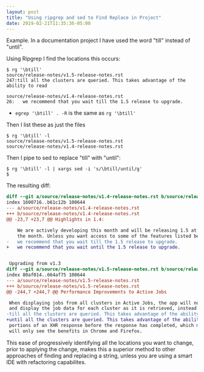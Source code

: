 ```yaml
---
layout: post
title: "Using ripgrep and sed to Find Replace in Project"
date: 2019-02-21T11:35:36-05:00
---
```


Example. In a documentation project I have used the word "till" instead of "until".

Using Ripgrep I find the locations this occurs:

```
$ rg '\btill'
source/release-notes/v1.5-release-notes.rst
247:till all the clusters are queried. This takes advantage of the ability to read

source/release-notes/v1.4-release-notes.rst
26:   we recommend that you wait till the 1.5 release to upgrade.
```

* `egrep '\btill' . -R` is the same as `rg '\btill'`

Then I list these as just the files

```
$ rg '\btill' -l
source/release-notes/v1.5-release-notes.rst
source/release-notes/v1.4-release-notes.rst
```

Then I pipe to sed to replace "till" with "until":

```
$ rg '\btill' -l | xargs sed -i 's/\btill/until/g'
$
```

The resulting diff:

```diff
diff --git a/source/release-notes/v1.4-release-notes.rst b/source/release-notes/v1.4-release-notes.rst
index 1600716..b61c12b 100644
--- a/source/release-notes/v1.4-release-notes.rst
+++ b/source/release-notes/v1.4-release-notes.rst
@@ -23,7 +23,7 @@ Highlights in 1.4:

    We are actively developing this month and will be releasing 1.5 at the end of
    the month. Unless you want access to some of the features listed below now,
-   we recommend that you wait till the 1.5 release to upgrade.
+   we recommend that you wait until the 1.5 release to upgrade.


 Upgrading from v1.3
diff --git a/source/release-notes/v1.5-release-notes.rst b/source/release-notes/v1.5-release-notes.rst
index 80af014..664af75 100644
--- a/source/release-notes/v1.5-release-notes.rst
+++ b/source/release-notes/v1.5-release-notes.rst
@@ -244,7 +244,7 @@ Performance Improvements to Active Jobs

 When displaying jobs from all clusters in Active Jobs, the app will now stream
 and display the job data for each cluster as it is retrieved, instead of waiting
-till all the clusters are queried. This takes advantage of the ability to read
+until all the clusters are queried. This takes advantage of the ability to read
 portions of an XHR response before the response has completed, which means you
 will only see the benefits in Chrome and Firefox.
```

This ease of progressively identifying all the locations you want to change,
prior to applying the change, makes this a superior method to other approaches
of finding and replacing a string, unless you are using a smart IDE with
refactoring capabilites.
